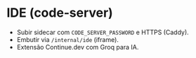 # IDE (code‑server)

- Subir sidecar com `CODE_SERVER_PASSWORD` e HTTPS (Caddy).
- Embutir via `/internal/ide` (iframe).
- Extensão Continue.dev com Groq para IA.
